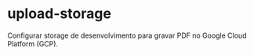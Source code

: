 # upload-storage

Configurar storage de desenvolvimento para gravar PDF no Google Cloud Platform (GCP).
